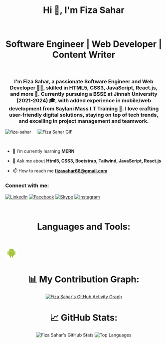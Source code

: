 <h1 align="center">Hi 👋, I'm Fiza Sahar</h1><br>
<h1 align="center">Software Engineer | Web Developer | Content Writer</h1><br>
<h3 align="center">I'm Fiza Sahar, a passionate Software Engineer and Web Developer 👩‍💻, skilled in HTML5, CSS3, JavaScript, React.js, and more 🚀. Currently pursuing a BSSE at Jinnah University (2021-2024) 🎓, with added experience in mobile/web development from Saylani Mass I.T Training 📱. I love crafting user-friendly digital solutions, staying on top of tech trends, and excelling in project management and teamwork.</h3>
<img align="right" width="400" src="https://user-images.githubusercontent.com/59734313/157189039-c09b3e38-9f42-42c0-ab54-14f1574190a7.gif" alt="Fiza Sahar GIF" />

<p align="left"> <img src="https://komarev.com/ghpvc/?username=fiza-sahar&label=Profile%20views&color=0e75b6&style=flat" alt="fiza-sahar" /> </p><br>

- 🌱 I’m currently learning **MERN**

- 💬 Ask me about **Html5, CSS3, Bootstrap, Tailwind, JavaScript, React.js**

- 📫 How to reach me **fizasahar66@gmail.com**

<h3 align="left">Connect with me:</h3>
<p align="left">
<a href="https://linkedin.com/in/https://www.linkedin.com/in/fiza-sahar-621631219/" target="blank"><img align="center" src="https://raw.githubusercontent.com/rahuldkjain/github-profile-readme-generator/master/src/images/icons/Social/linked-in-alt.svg" alt="LinkedIn" height="30" width="40" /></a>
<a href="https://fb.com/https://www.facebook.com/fiza.sahar.355?rdid=mfygawlldrm7qc63&share_url=https%3a%2f%2fwww.facebook.com%2fshare%2f9sqbosufoszsr855%2f" target="blank"><img align="center" src="https://raw.githubusercontent.com/rahuldkjain/github-profile-readme-generator/master/src/images/icons/Social/facebook.svg" alt="Facebook" height="30" width="40" /></a>
<a href="https://join.skype.com/invite/AyEEiI6R8te1" target="blank"><img align="center" src="https://upload.wikimedia.org/wikipedia/commons/e/e3/Skype_icon_2018.svg" alt="Skype" height="30" width="40" /></a>
<a href="https://www.instagram.com/fiza__sahar/profilecard/?igsh=MXRmdXN5aTh2MmNiYw==" target="blank"><img align="center" src="https://upload.wikimedia.org/wikipedia/commons/a/a5/Instagram_icon.png" alt="Instagram" height="30" width="40" /></a>
</p><br>

<h1 align="center">Languages and Tools:</h1><br>
<p align="left"> 
<a href="https://developer.android.com" target="_blank" rel="noreferrer"> <img src="https://raw.githubusercontent.com/devicons/devicon/master/icons/android/android-original-wordmark.svg" alt="Android" width="40" height="40"/> </a> 
<!-- Add more tools and languages as required -->
</p>

<h1 align="center">📊 My Contribution Graph:</h1>
<p align="center">
  <a href="https://github.com/Fiza-Sahar">
    <img src="https://github-readme-activity-graph.cyclic.app/graph?username=Fiza-Sahar&bg_color=0d1117&color=ffffff&line=00aaff&point=ffaa00&area=true&hide_border=true" alt="Fiza Sahar's GitHub Activity Graph" />
  </a>
</p>

<h1 align="center">📈 GitHub Stats:</h1>
<p align="center">
  <img src="https://github-readme-stats.vercel.app/api?username=Fiza-Sahar&show_icons=true&theme=radical" alt="Fiza Sahar's GitHub Stats" />
  <img src="https://github-readme-stats.vercel.app/api/top-langs?username=Fiza-Sahar&show_icons=true&locale=en&layout=compact&theme=radical" alt="Top Languages" />
</p>
